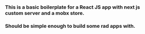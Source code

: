 ### This is a basic boilerplate for a React JS app with next js custom server and a mobx store.

### Should be simple enough to build some rad apps with.
